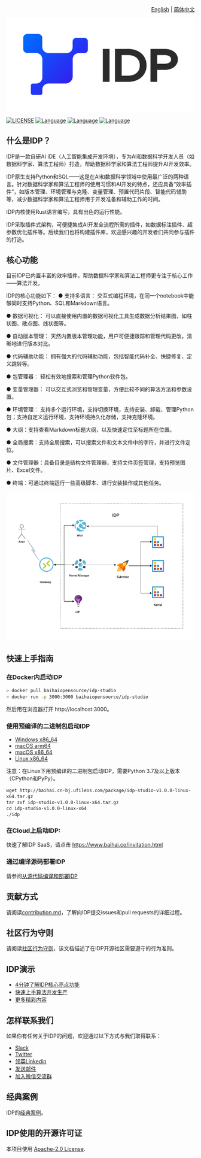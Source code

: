 <div align="right">

  [English](README.md) | [简体中文](README_zh.md)

</div>

![](docs/logo_new.png)

[![LICENSE](https://img.shields.io/badge/licence-Apache%202.0-brightgreen)](https://github.com/BaihaiAI/IDP/blob/main/LICENSE)
[![Language](https://img.shields.io/badge/language-Rust-brightgreen)](https://www.rust-lang.org/)
[![Language](https://img.shields.io/badge/language-javascript-brightgreen)](https://www.javascript.com/)
[![Language](https://img.shields.io/badge/language-Python-brightgreen)](https://www.python.org/)


## 什么是IDP？
IDP是一款自研AI IDE（人工智能集成开发环境），专为AI和数据科学开发人员（如数据科学家、算法工程师）打造，帮助数据科学家和算法工程师提升AI开发效率。

IDP原生支持Python和SQL——这是在AI和数据科学领域中使用最广泛的两种语言。针对数据科学家和算法工程师的使用习惯和AI开发的特点，还应具备“效率插件”，如版本管理、环境管理与克隆、变量管理、预置代码片段、智能代码辅助等，减少数据科学家和算法工程师用于开发准备和辅助工作的时间。

IDP内核使用Rust语言编写，具有出色的运行性能。

IDP采取插件式架构，可便捷集成AI开发全流程所需的插件，如数据标注插件、超参数优化插件等。后续我们也将构建插件库，欢迎感兴趣的开发者们共同参与插件的打造。

## 核心功能
目前IDP已内置丰富的效率插件，帮助数据科学家和算法工程师更专注于核心工作——算法开发。

IDP的核心功能如下：
● 支持多语言： 交互式编程环境，在同一个notebook中能够同时支持Python、SQL和Markdown语言。

● 数据可视化： 可以直接使用内置的数据可视化工具生成数据分析结果图，如柱状图、散点图、线状图等。

● 自动版本管理： 天然内置版本管理功能，用户可便捷跟踪和管理代码更改，清晰地进行版本对比。

● 代码辅助功能： 拥有强大的代码辅助功能，包括智能代码补全、快捷修复、定义跳转等。

● 包管理器： 轻松有效地搜索和管理Python软件包。

● 变量管理器： 可以交互式浏览和管理变量，方便比较不同的算法方法和参数设置。

● 环境管理： 支持多个运行环境，支持切换环境，支持安装、卸载、管理Python包；支持自定义运行环境，支持环境持久化存储，支持克隆环境。

● 大纲：支持查看Markdown标题大纲，以及快速定位至标题所在位置。

● 全局搜索：支持全局搜索，可以搜索文件和文本文件中的字符，并进行文件定位。

● 文件管理器：具备目录是结构文件管理器，支持文件页签管理，支持预览图片、Excel文件。

● 终端：可通过终端运行一些高级脚本、进行安装操作或其他任务。

![](docs/open.png)

## 快速上手指南

### 在Docker内启动IDP
``` bash
> docker pull baihaiopensource/idp-studio
> docker run -p 3000:3000 baihaiopensource/idp-studio
```
然后用在浏览器打开 http://localhost:3000。

### 使用预编译的二进制包启动IDP

- [Windows x86_64](http://baihai.cn-bj.ufileos.com/package/idp-studio-v1.0.0-win-x64.zip)
- [macOS arm64](http://baihai.cn-bj.ufileos.com/package/idp-studio-v1.0.0-darwin-arm64.tar.gz)
- [macOS x86_64](http://baihai.cn-bj.ufileos.com/package/idp-studio-v1.0.0-darwin-x64.tar.gz)
- [Linux x86_64](http://baihai.cn-bj.ufileos.com/package/idp-studio-v1.0.0-linux-x64.tar.gz)

注意：在Linux下用预编译的二进制包启动IDP，需要Python 3.7及以上版本（CPython和PyPy）。

```
wget http://baihai.cn-bj.ufileos.com/package/idp-studio-v1.0.0-linux-x64.tar.gz
tar zxf idp-studio-v1.0.0-linux-x64.tar.gz
cd idp-studio-v1.0.0-linux-x64
./idp
```

### 在Cloud上启动IDP:
快速了解IDP SaaS，请点击 <https://www.baihai.co/invitation.html>

### 通过编译源码部署IDP
请参阅[从源代码编译和部署IDP](/docs/compile-deploy-from-source.md)


## 贡献方式
请阅读[contribution.md](/docs/contributing.md)，了解向IDP提交issues和pull requests的详细过程。

## 社区行为守则
请阅读[社区行为守则](/docs/code-of-conduct.md)，该文档描述了在IDP开源社区需要遵守的行为准则。

## IDP演示
- [4分钟了解IDP核心亮点功能](https://www.bilibili.com/video/BV1Ja411o7to/?spm_id_from=333.337.search-card.all.click)
- [快速上手算法开发生产](https://www.bilibili.com/video/BV1Qa411f7as/?spm_id_from=333.337.search-card.all.click)
- [更多精彩内容](https://space.bilibili.com/1227589642)

## 怎样联系我们
如果你有任何关于IDP的问题，欢迎通过以下方式与我们取得联系：
 - [Slack](https://join.slack.com/t/idp-tjo1834/shared_invite/zt-1kee8cd8x-iNZ0rvwClRfx7sLgmmKKyg)
 - [Twitter](https://twitter.com/baihaiAI)
 - [领英Linkedin](https://www.linkedin.com/company/80179567/admin/)
 - [发送邮件](https://baihai.co/contactus.html)
 - [加入微信交流群](https://raw.githubusercontent.com/BaihaiAI/IDP/main/docs/WeChat%20Group%20QR.png)

## 经典案例
IDP的[经典案例](https://www.baihai.co/case.html)。

## IDP使用的开源许可证
本项目使用 [Apache-2.0 License](LICENSE).
